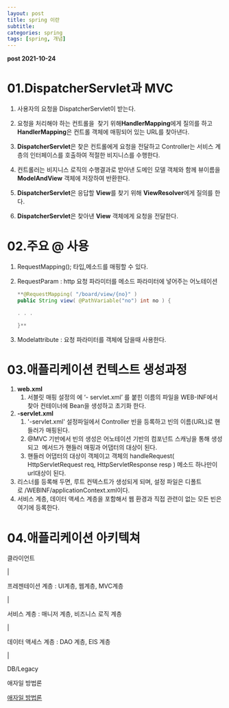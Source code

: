 ```yaml
---
layout: post
title: spring 이란
subtitle: 
categories: spring
tags: [spring, 개념]
---
```


**post 2021-10-24**


# 01.DispatcherServlet과 MVC

1. 사용자의 요청을 DispatcherServlet이 받는다.

2. 요청을 처리해야 하는 컨트롤을  찾기 위해**HandlerMapping**에게 질의를 하고 **HandlerMapping**은 컨트롤 객체에 매핑되어 있는 URL를 찾아낸다.

3. **DispatcherServlet**은 찾은 컨트롤에게 요청을 전달하고 Controller는 서비스 계층의 인터페이스를 호출하여 적절한 비지니스를 수행한다.

4. 컨트롤러는 비지니스 로직의 수행결과로 받아낸 도메인 모델 객체와 함께 뷰이름을 **ModelAndView** 객체에 저장하여 반환한다.

5. **DispatcherServlet**은 응답할 **View**를 찾기 위해 **ViewResolver**에게 질의를 한다.

6. **DispatcherServlet**은 찾아낸 **View** 객체에게 요청을 전달한다.

# 02.주요 @ 사용

1. RequestMapping(); 타입,메소드를 매핑할 수 있다. 
2. RequestParam : http 요청 파라미터를 메소드 파라미터에 넣어주는 어노테이션
    
    ```java
    **@RequestMapping( "/board/view/{no}" )
    public String view( @PathVariable("no") int no ) {
    
    . . .
    
    }**
    ```
    
3. Modelattribute :  요청 파라미터를 객체에 담을때 사용한다.

# 03.애플리케이션 컨텍스트 생성과정

1.  **web.xml** 
    1. 서블릿 매핑 설정의 <servlet-name>에 ‘-   servlet.xml’ 를 붙힌 이름의 파일을 WEB-INF에서 찾아 컨테이너에 Bean을 생성하고 초기화 한다.
2. **-servlet.xml**
    1. <servlet-name> '-servlet.xml' 설정파일에서 Controller 빈을 등록하고 빈의 이름(URL)로 핸들러가 매핑된다.
    2. @MVC 기반에서 빈의 생성은 어노테이션 기반의 컴포넌트 스캐닝을 통해 생성되고  메서드가 핸들러 매핑과 어댑터의 대상이 된다.
    3. 핸들러 어댑터의 대상이 객체이고 객체의 handleRequest( HttpServletRequest req, HttpServletResponse resp ) 메소드 하나만이 url대상이 된다.
3. 리스너를 등록해 두면, 루트 컨텍스트가 생성되게 되며, 설정 파일은 디폴트로 /WEBINF/applicationContext.xml이다.
4. 서비스 계층, 데이터 액세스 계층을 포함해서 웹 환경과 직접 관련이 없는 모든 빈은 여기에 등록한다.

# 04.애플리케이션 아키텍쳐

클라이언트 

 |

프레젠테이션 계층  : UI계층, 웹계층, MVC계층

|

서비스 계층  : 매니저 계층, 비즈니스 로직 계층

|

데이터 액세스 계층 : DAO 계층, EIS 계층

|

DB/Legacy

애자일 방법론

[애자일 방법론](https://simsimjae.medium.com/%EC%95%A0%EC%9E%90%EC%9D%BC-%EB%B0%A9%EB%B2%95%EB%A1%A0-753368aa3058)